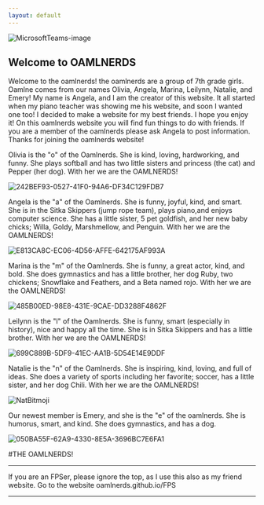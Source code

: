 ```yaml
---
layout: default
---
```


![MicrosoftTeams-image](https://user-images.githubusercontent.com/48270916/100828874-95a80300-340c-11eb-936d-9d9e46b1bab6.png)

## Welcome to OAMLNERDS
Welcome to the oamlnerds! the oamlnerds are a group of 7th grade girls. Oamlne comes from our names Olivia, Angela, Marina, Leilynn, Natalie, and Emery!
My name is Angela, and I am the creator of this website. It all started when my piano teacher was showing me his website, and soon I wanted one too! I decided to make a website for my best friends. I hope you enjoy it!
On this oamlnerds website you will find fun things to do with friends. If you are a member of the oamlnerds please ask Angela to post information. Thanks for joining the oamlnerds website!


Olivia is the "o" of the Oamlnerds. She is kind, loving, hardworking, and funny. She plays softball and has two little sisters and princess (the cat) and Pepper (her dog). With her we are the OAMLNERDS!


![242BEF93-0527-41F0-94A6-DF34C129FDB7](https://user-images.githubusercontent.com/48270916/80935334-9d210400-8d78-11ea-97d2-6d069b8fdd4e.jpeg)

Angela is the "a" of the Oamlnerds. She is funny, joyful, kind, and smart. She is in the Sitka Skippers (jump rope team), plays piano,and enjoys computer science. She has a little sister, 5 pet goldfish, and her new baby chicks; Willa, Goldy, Marshmellow, and Penguin. With her we are the OAMLNERDS!

![E813CA8C-EC06-4D56-AFFE-642175AF993A](https://user-images.githubusercontent.com/48270916/80925539-0b47d580-8d3d-11ea-90e0-d00ef520e3a6.jpeg)


Marina is the "m" of the Oamlnerds. She is funny, a great actor, kind, and bold. She does gymnastics and has a little brother, her dog Ruby, two chickens; Snowflake and Feathers, and a Beta named rojo. With her we are the OAMLNERDS!

![485B00ED-98E8-431E-9CAE-DD3288F4862F](https://user-images.githubusercontent.com/48270916/81034023-336d2c80-8e42-11ea-9c6c-79866c20f523.png)


Leilynn is the "l" of the Oamlnerds. She is funny, smart (especially in history), nice and happy all the time. She is in Sitka Skippers and has a little brother. With her we are the OAMLNERDS!

![699C889B-5DF9-41EC-AA1B-5D54E14E9DDF](https://user-images.githubusercontent.com/48270916/80925867-e2750f80-8d3f-11ea-87fd-df86f3da1c6c.jpeg)


Natalie is the "n" of the Oamlnerds. She is inspiring, kind, loving, and full of ideas. She does a variety of sports including her favorite; soccer, has a little sister, and her dog Chili. With her we are the OAMLNERDS!

![NatBitmoji](https://user-images.githubusercontent.com/48270916/95144372-faa0ee80-0724-11eb-9089-d70036416f0d.jpg)

Our newest member is Emery, and she is the "e" of the oamlnerds. She is humorus, smart, and kind. She does gymnastics, and has a dog.

![050BA55F-62A9-4330-8E5A-3696BC7E6FA1](https://user-images.githubusercontent.com/48270916/103471230-b638e500-4d4b-11eb-8b3b-bc3b0fdbc797.png)


#THE OAMLNERDS!

* * *
If you are an FPSer, please ignore the top, as I use this also as my friend website. Go to the website oamlnerds.github.io/FPS

* * *

